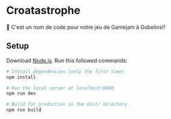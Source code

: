 # Croatastrophe

🚧 C'est un nom de code pour notre jeu de Gamejam à Gobelins!!

## Setup
Download [Node.js](https://nodejs.org/en/download/).
Run this followed commands:

``` bash
# Install dependencies (only the first time)
npm install

# Run the local server at localhost:8080
npm run dev

# Build for production in the dist/ directory
npm run build
```
